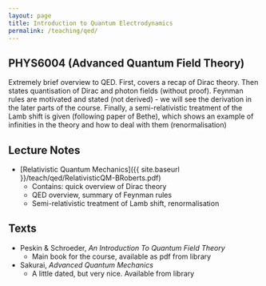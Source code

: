 ```yaml
---
layout: page
title: Introduction to Quantum Electrodynamics
permalink: /teaching/qed/
---
```


## PHYS6004 (Advanced Quantum Field Theory)

Extremely brief overview to QED. First, covers a recap of Dirac theory.
Then states quantisation of Dirac and photon fields (without proof).
Feynman rules are motivated and stated (not derived) - we will see the derivation in the later parts of the course.
Finally, a semi-relativistic treatment of the Lamb shift is given (following paper of Bethe), which shows an example of infinities in the theory and how to deal with them (renormalisation)

## Lecture Notes

* [Relativistic Quantum Mechanics]({{ site.baseurl }}/teach/qed/RelativisticQM-BRoberts.pdf)
  * Contains: quick overview of Dirac theory
  * QED overview, summary of Feynman rules
  * Semi-relativistic treatment of Lamb shift, renormalisation

## Texts

* Peskin & Schroeder, _An Introduction To Quantum Field Theory_
  * Main book for the course, available as pdf from library
* Sakurai, _Advanced Quantum Mechanics_
  * A little dated, but very nice. Available from library
